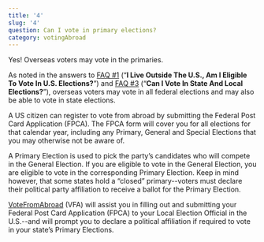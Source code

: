 ```yaml
---
title: '4'
slug: '4'
question: Can I vote in primary elections?
category: votingAbroad
---
```

Yes! Overseas voters may vote in the primaries. 

As noted in the answers to [FAQ #1](/faqs/1) (“**I Live Outside The U.S., Am I Eligible To Vote In U.S. Elections?**”) and [FAQ #3](/faqs/3) (“**Can I Vote In State And Local Elections?**”), overseas voters may vote in all federal elections and may also be able to vote in state elections. 

A US citizen can register to vote from abroad by submitting the Federal Post Card Application (FPCA). The FPCA form will cover you for all elections for that calendar year, including any Primary, General and Special Elections that you may otherwise not be aware of.

A Primary Election is used to pick the party’s candidates who will compete in the General Election. If you are eligible to vote in the General Election, you are eligible to vote in the corresponding Primary Election. Keep in mind however, that some states hold a “closed” primary--voters must declare their political party affiliation to receive a ballot for the Primary Election. 

[VoteFromAbroad](/) (VFA) will assist you in filling out and submitting your Federal Post Card Application (FPCA) to your Local Election Official in the U.S.--and will prompt you to declare a political affiliation if required to vote in your state’s Primary Elections.
